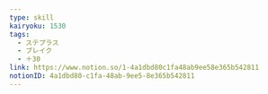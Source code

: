 ```yaml
---
type: skill
kairyoku: 1530
tags:
  - ステプラス
  - ブレイク
  - ＋30
link: https://www.notion.so/1-4a1dbd80c1fa48ab9ee58e365b542811
notionID: 4a1dbd80-c1fa-48ab-9ee5-8e365b542811
---
```

